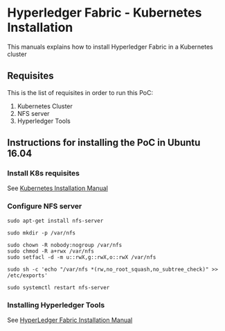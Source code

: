 # Hyperledger Fabric - Kubernetes Installation

This manuals explains how to install Hyperledger Fabric in a Kubernetes cluster

## Requisites

This is the list of requisites in order to run this PoC:

1. Kubernetes Cluster
2. NFS server
3. Hyperledger Tools

## Instructions for installing the PoC in Ubuntu 16.04

### Install K8s requisites

See [Kubernetes Installation Manual](k8s_install.md)

### Configure NFS server

```
sudo apt-get install nfs-server

sudo mkdir -p /var/nfs

sudo chown -R nobody:nogroup /var/nfs
sudo chmod -R a+rwx /var/nfs
sudo setfacl -d -m u::rwX,g::rwX,o::rwX /var/nfs

sudo sh -c 'echo "/var/nfs *(rw,no_root_squash,no_subtree_check)" >> /etc/exports'

sudo systemctl restart nfs-server
```

### Installing Hyperledger Tools

See [HyperLedger Fabric Installation Manual](fabric_install.md)